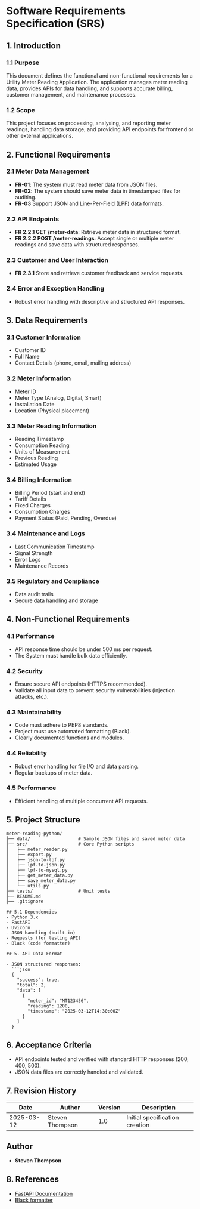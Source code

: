 # Software Requirements Specification (SRS)

## 1. Introduction

### 1.1 Purpose
This document defines the functional and non-functional requirements for a Utility Meter Reading Application. The application manages meter reading data, provides APIs for data handling, and supports accurate billing, customer management, and maintenance processes.

### 1.2 Scope
This project focuses on processing, analysing, and reporting meter readings, handling data storage, and providing API endpoints for frontend or other external applications.

## 2. Functional Requirements

### 2.1 Meter Data Management
- **FR-01**: The system must read meter data from JSON files.
- **FR-02**: The system should save meter data in timestamped files for auditing.
- **FR-03** Support JSON and Line-Per-Field (LPF) data formats.

### 2.2 API Endpoints
- **FR 2.2.1 GET /meter-data**: Retrieve meter data in structured format.
- **FR 2.2.2 POST /meter-readings**: Accept single or multiple meter readings and save data with structured responses.

### 2.3 Customer and User Interaction
- **FR 2.3.1** Store and retrieve customer feedback and service requests.

### 2.4 Error and Exception Handling
- Robust error handling with descriptive and structured API responses.

## 3. Data Requirements

### 3.1 Customer Information
- Customer ID
- Full Name
- Contact Details (phone, email, mailing address)

### 3.2 Meter Information
- Meter ID
- Meter Type (Analog, Digital, Smart)
- Installation Date
- Location (Physical placement)

### 3.3 Meter Reading Information
- Reading Timestamp
- Consumption Reading
- Units of Measurement
- Previous Reading
- Estimated Usage

### 3.4 Billing Information
- Billing Period (start and end)
- Tariff Details
- Fixed Charges
- Consumption Charges
- Payment Status (Paid, Pending, Overdue)

### 3.4 Maintenance and Logs
- Last Communication Timestamp
- Signal Strength
- Error Logs
- Maintenance Records

### 3.5 Regulatory and Compliance
- Data audit trails
- Secure data handling and storage

## 4. Non-Functional Requirements

### 4.1 Performance
- API response time should be under 500 ms per request.
- The System must handle bulk data efficiently.

### 4.2 Security
- Ensure secure API endpoints (HTTPS recommended).
- Validate all input data to prevent security vulnerabilities (injection attacks, etc.).

### 4.3 Maintainability
- Code must adhere to PEP8 standards.
- Project must use automated formatting (Black).
- Clearly documented functions and modules.

### 4.4 Reliability
- Robust error handling for file I/O and data parsing.
- Regular backups of meter data.

### 4.5 Performance
- Efficient handling of multiple concurrent API requests.

## 5. Project Structure

```plaintext
meter-reading-python/
├── data/                  # Sample JSON files and saved meter data
├── src/                   # Core Python scripts
│   ├── meter_reader.py
│   ├── export.py
│   ├── json-to-lpf.py
│   ├── lpf-to-json.py
│   ├── lpf-to-mysql.py
│   ├── get_meter_data.py
│   ├── save_meter_data.py
│   └── utils.py
├── tests/                 # Unit tests
├── README.md
├── .gitignore

## 5.1 Dependencies
- Python 3.x
- FastAPI
- Uvicorn
- JSON handling (built-in)
- Requests (for testing API)
- Black (code formatter)

## 5. API Data Format

- JSON structured responses:
  ```json
  {
    "success": true,
    "total": 2,
    "data": [
      {
        "meter_id": "MT123456",
        "reading": 1200,
        "timestamp": "2025-03-12T14:30:00Z"
      }
    ]
  }
  ```

## 6. Acceptance Criteria
- API endpoints tested and verified with standard HTTP responses (200, 400, 500).
- JSON data files are correctly handled and validated.

## 7. Revision History
| Date       | Author          | Version | Description                    |
|------------|-----------------|---------|--------------------------------|
| 2025-03-12 | Steven Thompson | 1.0     | Initial specification creation |

## Author
- **Steven Thompson**

## 8. References
- [FastAPI Documentation](https://fastapi.tiangolo.com/)
- [Black formatter](https://black.readthedocs.io/en/stable/)

</content>

